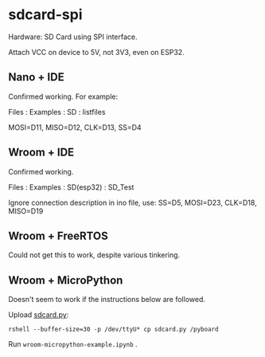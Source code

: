 # sdcard-spi

Hardware: SD Card using SPI interface. 

Attach VCC on device to 5V, not 3V3, even on ESP32.

## Nano + IDE

Confirmed working. For example:

Files : Examples : SD : listfiles

MOSI=D11, MISO=D12, CLK=D13, SS=D4




## Wroom + IDE

Confirmed working.

Files : Examples : SD(esp32) : SD_Test

Ignore connection description in ino file, use: SS=D5, MOSI=D23, CLK=D18, MISO=D19




## Wroom + FreeRTOS

Could not get this to work, despite various tinkering.


## Wroom + MicroPython

Doesn't seem to work if the instructions below are followed.

Upload [sdcard.py](https://github.com/micropython/micropython/blob/master/drivers/sdcard/sdcard.py):

```
rshell --buffer-size=30 -p /dev/ttyU* cp sdcard.py /pyboard

```

Run `wroom-micropython-example.ipynb` . 

